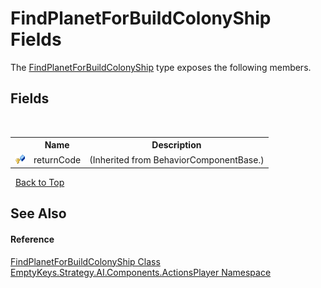 # FindPlanetForBuildColonyShip Fields
 

The <a href="T_EmptyKeys_Strategy_AI_Components_ActionsPlayer_FindPlanetForBuildColonyShip">FindPlanetForBuildColonyShip</a> type exposes the following members.


## Fields
&nbsp;<table><tr><th></th><th>Name</th><th>Description</th></tr><tr><td>![Protected field](media/protfield.gif "Protected field")</td><td>returnCode</td><td> (Inherited from BehaviorComponentBase.)</td></tr></table>&nbsp;
<a href="#findplanetforbuildcolonyship-fields">Back to Top</a>

## See Also


#### Reference
<a href="T_EmptyKeys_Strategy_AI_Components_ActionsPlayer_FindPlanetForBuildColonyShip">FindPlanetForBuildColonyShip Class</a><br /><a href="N_EmptyKeys_Strategy_AI_Components_ActionsPlayer">EmptyKeys.Strategy.AI.Components.ActionsPlayer Namespace</a><br />